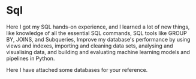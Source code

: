 # Sql
Here I got my SQL hands-on experience, and I learned a lot of new things, like knowledge of all the essential SQL commands, SQL tools like GROUP BY, JOINS, and Subqueries, Improve my database's performance by using views and indexes, importing and cleaning data sets, analysing and visualising data, and building and evaluating machine learning models and pipelines in Python.

Here I have attached some databases for your reference.
